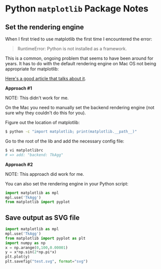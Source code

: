 # Python `matplotlib` Package Notes

## Set the rendering engine

When I first tried to use matplotlib the first time I encountered the error:

> RuntimeError: Python is not installed as a framework. 

This is a common, ongoing problem that seems to have been around for years.  It has to do with the default rendering engine on Mac OS not being appropriate for matplotlib:

[Here's a good article that talks about it](http://www.wirywolf.com/2016/01/pyplot-in-jupyter-inside-pyenv-on-el-capitan.html).

**Approach #1**

NOTE: This didn't work for me.

On the Mac you need to manually set the backend rendering engine (not sure why they couldn't do this for you).

Figure out the location of matplotlib:

```bash
$ python -c "import matplotlib; print(matplotlib.__path__)"
```

Go to the root of the lib and add the necessary config file:

```bash
$ vi matplotlibrc
# => add: "backend: TkAgg"
```

**Approach #2**

NOTE: This approach did work for me.

You can also set the rendering engine in your Python script:

```python
import matplotlib as mpl
mpl.use('TkAgg')
from matplotlib import pyplot
```

## Save output as SVG file

```python
import matplotlib as mpl
mpl.use('TkAgg')
from matplotlib import pyplot as plt
import numpy as np
x = np.arange(0,100,0.00001)
y = x*np.sin(2*np.pi*x)
plt.plot(y)
plt.savefig("test.svg", format="svg")
```
